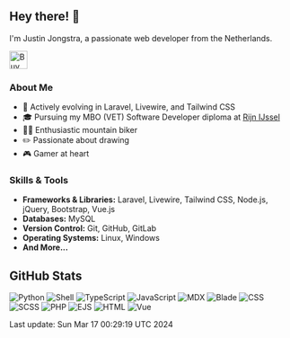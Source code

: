 ## Hey there! 👋

I'm Justin Jongstra, a passionate web developer from the Netherlands.

<a href='https://ko-fi.com/justinjongstra' target='_blank'><img height='32' style='border:0px;height:32px;' src='https://cdn.ko-fi.com/cdn/kofi2.png?v=3' border='0' alt='Buy Me a Coffee at ko-fi.com' /></a> 
<br>

### About Me
- 🌱 Actively evolving in Laravel, Livewire, and Tailwind CSS
- 🎓 Pursuing my MBO (VET) Software Developer diploma at [Rijn IJssel](https://www.rijnijssel.nl/)
- 🚵‍♂️ Enthusiastic mountain biker
- ✏️ Passionate about drawing
- 🎮 Gamer at heart

### Skills & Tools
- **Frameworks & Libraries:** Laravel, Livewire, Tailwind CSS, Node.js, jQuery, Bootstrap, Vue.js
- **Databases:** MySQL
- **Version Control:** Git, GitHub, GitLab
- **Operating Systems:** Linux, Windows
- **And More...**

## GitHub Stats
![Python](https://img.shields.io/badge/Python-.20%25-blue)
![Shell](https://img.shields.io/badge/Shell-.39%25-blue)
![TypeScript](https://img.shields.io/badge/TypeScript-.02%25-blue)
![JavaScript](https://img.shields.io/badge/JavaScript-12.67%25-blue)
![MDX](https://img.shields.io/badge/MDX-1.97%25-blue)
![Blade](https://img.shields.io/badge/Blade-22.92%25-blue)
![CSS](https://img.shields.io/badge/CSS-2.46%25-blue)
![SCSS](https://img.shields.io/badge/SCSS-2.35%25-blue)
![PHP](https://img.shields.io/badge/PHP-55.10%25-blue)
![EJS](https://img.shields.io/badge/EJS-.87%25-blue)
![HTML](https://img.shields.io/badge/HTML-.11%25-blue)
![Vue](https://img.shields.io/badge/Vue-.88%25-blue)

Last update: Sun Mar 17 00:29:19 UTC 2024

